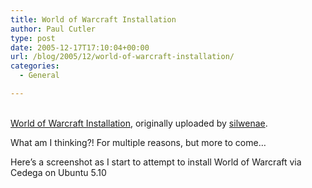 ```yaml
---
title: World of Warcraft Installation
author: Paul Cutler
type: post
date: 2005-12-17T17:10:04+00:00
url: /blog/2005/12/world-of-warcraft-installation/
categories:
  - General

---
```

<div class="flickr-frame">
  <a href="http://www.flickr.com/photos/silwenae/74439401/" title="photo sharing"><img src="https://i2.wp.com/static.flickr.com/38/74439401_50a711839b.jpg?w=700" class="flickr-photo" alt="" data-recalc-dims="1" /></a><br /> <br /> <span class="flickr-caption"><a href="http://www.flickr.com/photos/silwenae/74439401/">World of Warcraft Installation</a>, originally uploaded by <a href="http://www.flickr.com/people/silwenae/">silwenae</a>.</span>
</div>

<p class="flickr-yourcomment">
  What am I thinking?! For multiple reasons, but more to come&#8230;
</p>

Here&#8217;s a screenshot as I start to attempt to install World of Warcraft via Cedega on Ubuntu 5.10